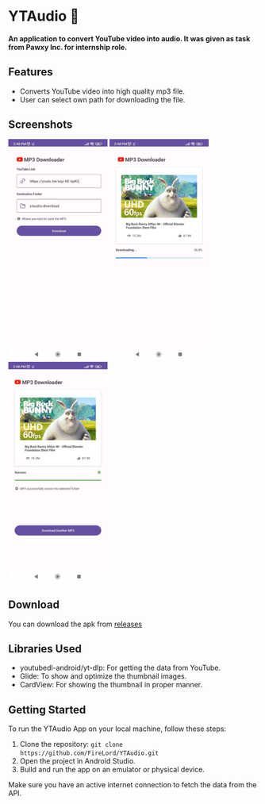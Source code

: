 # YTAudio :musical_note:

#### An application to convert YouTube video into audio. It was given as task from Pawxy Inc. for internship role.

## Features

- Converts YouTube video into high quality mp3 file.
- User can select own path for downloading the file.

## Screenshots
<img src = "/screenshots/1.jpeg" alt="screenshot1" width="200"/> <img src = "/screenshots/2.jpeg" alt="screenshot2" width="200"/> <img src = "/screenshots/3.jpeg" alt="screenshot3" width="200"/>

## Download
You can download the apk from [releases](https://github.com/FireLord/YTAudio/releases/download/v1/app-debug.apk)

## Libraries Used

- youtubedl-android/yt-dlp: For getting the data from YouTube.
- Glide: To show and optimize the thumbnail images.
- CardView: For showing the thumbnail in proper manner.

## Getting Started

To run the YTAudio App on your local machine, follow these steps:

1. Clone the repository: `git clone https://github.com/FireLord/YTAudio.git`
2. Open the project in Android Studio.
3. Build and run the app on an emulator or physical device.

Make sure you have an active internet connection to fetch the data from the API.